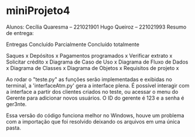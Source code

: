 # miniProjeto4
Alunos:
Cecília Quaresma – 221021901
Hugo Queiroz – 221021993
Resumo de entrega:

Entregas                Concluído Parcialmente         Concluído totalmente


Saques                                                         x
Depósitos                                                      x 
Pagamentos programados                                         x
Verificar extrato                                              x
Solicitar crédito                                              x
Diagrama de Caso de Uso                                        x
Diagrama de Fluxo de Dados                                     x
Diagrama de Classes                                            x
Diagrama de Objetos                                            x
Requisitos de projeto                                          x

Ao rodar o "teste.py" as funções serão implementadas e exibidas no terminal, a 'interfaceAtm.py' gera a interface plena. É possível interagir com a interface a partir dos clientes criados no teste, ou acessar o menu do Gerente para adicionar novos usuários. O ID do gerente é 123 e a senha é ger3nte.

Essa versão do código funciona melhor no Windows, houve um problema com a importação que foi resolvido deixando os arquivos em uma única pasta. 
